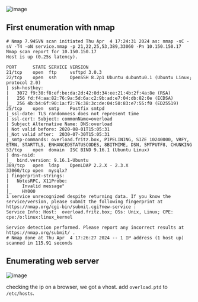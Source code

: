 ![image](https://github.com/n16hth4wk07/n16hth4wk07.github.io/assets/87468669/725066a0-43a2-4757-9a2b-06ed3ca6fb62)

## First enumeration with nmap 

```shell
# Nmap 7.94SVN scan initiated Thu Apr  4 17:24:31 2024 as: nmap -sC -sV -T4 -oN service.nmap -p 21,22,25,53,389,33060 -Pn 10.150.150.17
Nmap scan report for 10.150.150.17
Host is up (0.25s latency).

PORT      STATE SERVICE VERSION
21/tcp    open  ftp     vsftpd 3.0.3
22/tcp    open  ssh     OpenSSH 8.2p1 Ubuntu 4ubuntu0.1 (Ubuntu Linux; protocol 2.0)
| ssh-hostkey: 
|   3072 f9:30:f8:ef:be:da:2d:42:0d:34:ee:21:4b:2f:4a:8e (RSA)
|   256 fd:f4:aa:82:76:9a:5d:6a:c2:9b:ad:e7:04:db:82:0e (ECDSA)
|_  256 4b:b4:6f:90:1a:f2:76:38:3c:de:04:50:83:e7:55:f0 (ED25519)
25/tcp    open  smtp    Postfix smtpd
|_ssl-date: TLS randomness does not represent time
| ssl-cert: Subject: commonName=overload
| Subject Alternative Name: DNS:overload
| Not valid before: 2020-08-01T15:05:31
|_Not valid after:  2030-07-30T15:05:31
|_smtp-commands: overload.fritz.box, PIPELINING, SIZE 10240000, VRFY, ETRN, STARTTLS, ENHANCEDSTATUSCODES, 8BITMIME, DSN, SMTPUTF8, CHUNKING
53/tcp    open  domain  ISC BIND 9.16.1 (Ubuntu Linux)
| dns-nsid: 
|_  bind.version: 9.16.1-Ubuntu
389/tcp   open  ldap    OpenLDAP 2.2.X - 2.3.X
33060/tcp open  mysqlx?
| fingerprint-strings: 
|   NotesRPC, X11Probe: 
|     Invalid message"
|_    HY000
1 service unrecognized despite returning data. If you know the service/version, please submit the following fingerprint at https://nmap.org/cgi-bin/submit.cgi?new-service :
Service Info: Host:  overload.fritz.box; OSs: Unix, Linux; CPE: cpe:/o:linux:linux_kernel

Service detection performed. Please report any incorrect results at https://nmap.org/submit/ .
# Nmap done at Thu Apr  4 17:26:27 2024 -- 1 IP address (1 host up) scanned in 115.91 seconds
```


## Enumerating web server 

![image](https://github.com/n16hth4wk07/n16hth4wk07.github.io/assets/87468669/17d833ce-34ba-4df4-848f-768f890184e1)

checking the ip on a browser, we got a vhost. add `overload.ptd` to `/etc/hosts`. 




